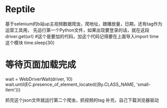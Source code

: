 # Reptile
基于selenium的b站up主视频数据爬虫，爬地址，跟播放量，日期，还有tag作为运营工具用，
先运行第一个Python文件，如果出现要登录的话，就在这段
driver.get(url)
#这个是要加的代码，加这个代码记得要在上面导入import time 这个模块
time.sleep(30)
# 等待页面加载完成
wait = WebDriverWait(driver, 10)
wait.until(EC.presence_of_element_located((By.CLASS_NAME, 'small-item')))

抓完这个json文件就运行第二个爬虫，抓视频的tag
补充，自己下载浏览器驱动
